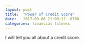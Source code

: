 ```yaml
---
layout: post
title:  "Power of Credit Score"
date:   2017-09-06 21:09:12 -0700
categories: financial fitness
---
```

I will tell you all about a credit score.
